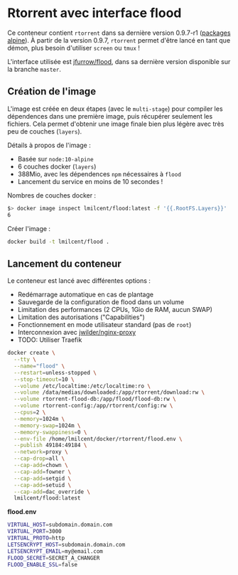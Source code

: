 # Rtorrent avec interface flood

Ce conteneur contient `rtorrent` dans sa dernière version 0.9.7-r1 ([packages alpine](https://pkgs.alpinelinux.org/packages?name=rtorrent&branch=edge)).
À partir de la version 0.9.7, `rtorrent` permet d'être lancé en tant que démon, plus besoin d'utiliser `screen` ou `tmux` !

L'interface utilisée est [jfurrow/flood](https://github.com/jfurrow/flood), dans sa dernière version disponible sur la branche `master`.


## Création de l'image

L'image est créée en deux étapes (avec le `multi-stage`) pour compiler les dépendences dans une première image, puis récupérer seulement les fichiers.
Cela permet d'obtenir une image finale bien plus légère avec très peu de couches (`layers`).

Détails à propos de l'image :

* Basée sur `node:10-alpine`
* 6 couches docker (`layers`)
* 388Mio, avec les dépendences `npm` nécessaires à `flood`
* Lancement du service en moins de 10 secondes !

Nombres de couches docker :

```bash
$> docker image inspect lmilcent/flood:latest -f '{{.RootFS.Layers}}' | wc -w
6
```

Créer l'image :

```bash
docker build -t lmilcent/flood .
```


## Lancement du conteneur

Le conteneur est lancé avec différentes options :

* Redémarrage automatique en cas de plantage
* Sauvegarde de la configuration de flood dans un volume
* Limitation des performances (2 CPUs, 1Gio de RAM, aucun SWAP)
* Limitation des autorisations ("Capabilities")
* Fonctionnement en mode utilisateur standard (pas de `root`)
* Interconnexion avec [jwilder/nginx-proxy](https://github.com/jwilder/nginx-proxy)
* TODO: Utiliser Traefik


```bash
docker create \
  --tty \
  --name="flood" \
  --restart=unless-stopped \
  --stop-timeout=10 \
  --volume /etc/localtime:/etc/localtime:ro \
  --volume /data/medias/downloaded:/app/rtorrent/download:rw \
  --volume rtorrent-flood-db:/app/flood/flood-db:rw \
  --volume rtorrent-config:/app/rtorrent/config:rw \
  --cpus=2 \
  --memory=1024m \
  --memory-swap=1024m \
  --memory-swappiness=0 \
  --env-file /home/lmilcent/docker/rtorrent/flood.env \
  --publish 49184:49184 \
  --network=proxy \
  --cap-drop=all \
  --cap-add=chown \
  --cap-add=fowner \
  --cap-add=setgid \
  --cap-add=setuid \
  --cap-add=dac_override \
  lmilcent/flood:latest
```

**flood.env**

```bash
VIRTUAL_HOST=subdomain.domain.com
VIRTUAL_PORT=3000
VIRTUAL_PROTO=http
LETSENCRYPT_HOST=subdomain.domain.com
LETSENCRYPT_EMAIL=my@email.com
FLOOD_SECRET=SECRET_A_CHANGER
FLOOD_ENABLE_SSL=false
```

